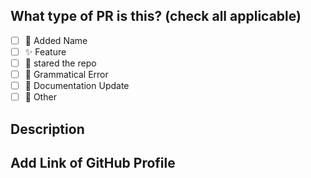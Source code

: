 ## What type of PR is this? (check all applicable)


- [ ] 🚀 Added Name
- [ ] ✨ Feature
- [ ] 🌟 stared the repo
- [ ] 🐛 Grammatical Error
- [ ] 📝 Documentation Update
- [ ] 🚩 Other

## Description




## Add Link of GitHub Profile



